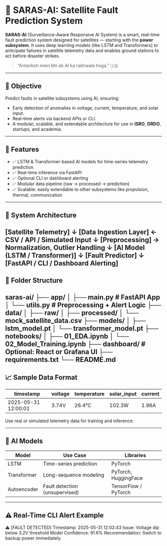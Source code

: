# 🚀 SARAS-AI: Satellite Fault Prediction System

**SARAS-AI** (Surveillance-Aware Responsive AI System) is a smart, real-time fault prediction system designed for satellites — starting with the **power subsystem**. It uses deep learning models (like LSTM and Transformers) to anticipate failures in satellite telemetry data and enables ground stations to act before disaster strikes.

> “Antariksh mein bhi ab AI ka rakhwala hoga.” 🇮🇳

---

## 📌 Objective

Predict faults in satellite subsystems using AI, ensuring:
- Early detection of anomalies in voltage, current, temperature, and solar input.
- Real-time alerts via backend APIs or CLI.
- A modular, scalable, and extendable architecture for use in **ISRO**, **DRDO**, startups, and academia.

---

## 🔧 Features

- ✅ LSTM & Transformer-based AI models for time-series telemetry prediction
- ✅ Real-time inference via FastAPI
- ✅ Optional CLI or dashboard alerting
- ✅ Modular data pipeline (raw → processed → prediction)
- ✅ Scalable: easily extendable to other subsystems like propulsion, thermal, communication

---

## 🧠 System Architecture
[Satellite Telemetry] ↓ [Data Ingestion Layer] ← CSV / API / Simulated Input ↓ [Preprocessing] → Normalization, Outlier Handling ↓ [AI Model (LSTM / Transformer)] ↓ [Fault Predictor] ↓ [FastAPI / CLI / Dashboard Alerting]
---

## 📂 Folder Structure
saras-ai/ ├── app/ │   ├── main.py            # FastAPI App │   └── utils.py           # Preprocessing + Alert Logic ├── data/ │   ├── raw/ │   ├── processed/ │   └── mock_satellite_data.csv ├── models/ │   ├── lstm_model.pt │   └── transformer_model.pt ├── notebooks/ │   ├── 01_EDA.ipynb │   └── 02_Model_Training.ipynb ├── dashboard/             # Optional: React or Grafana UI ├── requirements.txt └── README.md
---

## 📈 Sample Data Format

| timestamp           | voltage | temperature | solar_input | current |
|---------------------|---------|-------------|-------------|---------|
| 2025-05-31 12:00:01 | 3.74V   | 26.4°C      | 102.3W      | 1.96A   |

Use real or simulated telemetry data for training and inference.

---

## 🧠 AI Models

| Model        | Use Case                         | Libraries       |
|--------------|----------------------------------|------------------|
| LSTM         | Time-series prediction           | PyTorch          |
| Transformer  | Long-sequence modeling           | PyTorch, HuggingFace |
| Autoencoder  | Fault detection (unsupervised)   | TensorFlow / PyTorch |

---

## ⚠️ Real-Time CLI Alert Example

⚠️ [FAULT DETECTED]
Timestamp: 2025-05-31 12:02:43
Issue: Voltage dip below 3.2V threshold
Model Confidence: 91.6%
Recommendation: Switch to backup power immediately.
